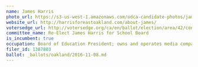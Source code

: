 ```yaml
---
name: James Harris
photo_url: https://s3-us-west-1.amazonaws.com/odca-candidate-photos/james-harris.png
website_url: http://harrisforeastoakland.com/about-james/
votersedge_url: http://votersedge.org/ca/en/ballot/election/area/42/contests/contest/13219/candidate/130703?&county=Alameda%20County&election_authority_id=1
committee_name: Re-Elect James Harris for School Board
is_incumbent: true
occupation: Board of Education President; owns and operates media company in San Francisco
filer_id: 1387803
ballot: _ballots/oakland/2016-11-08.md
---
```

